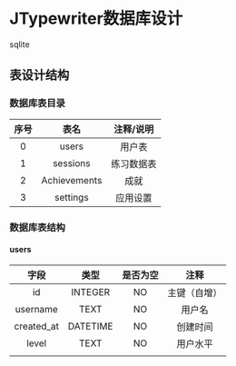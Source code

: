 # JTypewriter数据库设计

sqlite

## 表设计结构

### 数据库表目录

| **序号** |   **表名**   | **注释/说明** |
| :------: | :----------: | :-----------: |
|    0     |    users     |    用户表     |
|    1     |   sessions   |  练习数据表   |
|    2     | Achievements |     成就      |
|    3     |   settings   |   应用设置    |

### 数据库表结构

#### users

|  **字段**  | **类型** | **是否为空** |   **注释**   |
| :--------: | :------: | :----------: | :----------: |
|     id     | INTEGER  |      NO      | 主键（自增） |
|  username  |   TEXT   |      NO      |    用户名    |
| created_at | DATETIME |      NO      |   创建时间   |
|   level    |   TEXT   |      NO      |   用户水平   |
|            |          |              |              |

